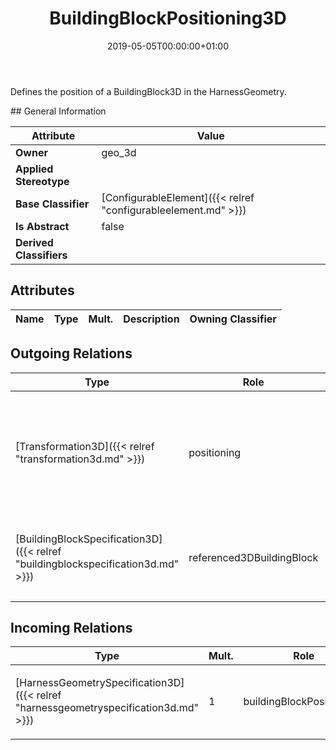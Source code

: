 ﻿---
title: BuildingBlockPositioning3D
toc: false
type: specs
date: "2019-05-05T00:00:00+01:00"
draft: false
menu_name: vec120

# Prev/next pager order (if `docs_section_pager` enabled in `params.toml`)
weight: 
---
<html>   <head>     </head>   <body>     <p> Defines the position of a BuildingBlock3D in the HarnessGeometry.      </p>    </body> </html> 
## General Information

| Attribute               | Value |
|-------------------------|-------|
| **Owner**               | geo_3d |
| **Applied Stereotype**  |   |
| **Base Classifier**     | [ConfigurableElement]({{< relref "configurableelement.md" >}})<br/>  |
| **Is Abstract**         | false |
| **Derived Classifiers** |   |


## Attributes
|  Name  |  Type  |  Mult.  |  Description  |  Owning Classifier  |
|--------|--------|---------|---------------|--------------|

## Outgoing Relations
|    Type  |   Role   |   Mult.   |   Mult.   |   Description   |
|----------|----------|-----------|-----------|-----------------|
| [Transformation3D]({{< relref "transformation3d.md" >}}) | positioning | 0..1 | 0..1 | <html>   <head>     </head>   <body>     <p> Specifies the positioning of the building block in the harness geometry.      </p>    </body> </html>  |
| [BuildingBlockSpecification3D]({{< relref "buildingblockspecification3d.md" >}}) | referenced3DBuildingBlock | 1 | 0..* | <html>   <head>     </head>   <body>     <p> References the building block that is positioned.      </p>    </body> </html>  |
##  Incoming Relations
|    Type  |   Mult.  |   Role    |   Mult.   |   Description  |
|----------|----------|-----------|-----------|----------------|
| [HarnessGeometrySpecification3D]({{< relref "harnessgeometryspecification3d.md" >}}) | 1 | buildingBlockPositionings | 0..* | <html>   <head>     </head>   <body>     <p> Specifies the BuildingBlockPositioning3Ds that are forming the HarnessGeometrySpecification3D.      </p>    </body> </html>  |
